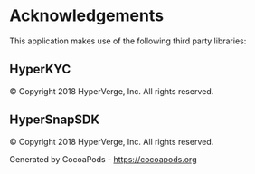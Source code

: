 # Acknowledgements
This application makes use of the following third party libraries:

## HyperKYC

© Copyright 2018 HyperVerge, Inc. All rights reserved.


## HyperSnapSDK

© Copyright 2018 HyperVerge, Inc. All rights reserved.

Generated by CocoaPods - https://cocoapods.org
